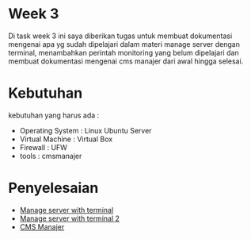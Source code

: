 # Week 3
Di task week 3 ini saya diberikan tugas untuk membuat dokumentasi mengenai apa yg sudah dipelajari dalam materi manage server dengan terminal, menambahkan perintah monitoring yang belum dipelajari dan membuat dokumentasi mengenai cms manajer dari awal hingga selesai.

# Kebutuhan
kebutuhan yang harus ada :
- Operating System : Linux Ubuntu Server
- Virtual Machine : Virtual Box
- Firewall : UFW
- tools : cmsmanajer

# Penyelesaian
- [Manage server with terminal](manage-server-terminal.md)
- [Manage server with terminal 2](manage-server-terminal-2.md)
- [CMS Manajer](cmsmanajer.md)